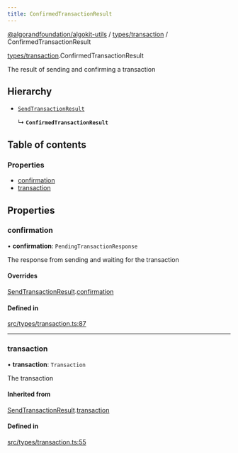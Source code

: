 ```yaml
---
title: ConfirmedTransactionResult
---
```

[@algorandfoundation/algokit-utils](/reference/algokit-utils-ts/api/readme/) / [types/transaction](/reference/algokit-utils-ts/api/modules/types_transaction/) / ConfirmedTransactionResult



[types/transaction](/reference/algokit-utils-ts/api/modules/types_transaction/).ConfirmedTransactionResult

The result of sending and confirming a transaction

## Hierarchy

- [`SendTransactionResult`]()

  ↳ **`ConfirmedTransactionResult`**

## Table of contents

### Properties

- [confirmation](#confirmation)
- [transaction](#transaction)

## Properties

### confirmation

• **confirmation**: `PendingTransactionResponse`

The response from sending and waiting for the transaction

#### Overrides

[SendTransactionResult]().[confirmation](#confirmation)

#### Defined in

[src/types/transaction.ts:87](https://github.com/algorandfoundation/algokit-utils-ts/blob/main/src/types/transaction.ts#L87)

___

### transaction

• **transaction**: `Transaction`

The transaction

#### Inherited from

[SendTransactionResult]().[transaction](#transaction)

#### Defined in

[src/types/transaction.ts:55](https://github.com/algorandfoundation/algokit-utils-ts/blob/main/src/types/transaction.ts#L55)